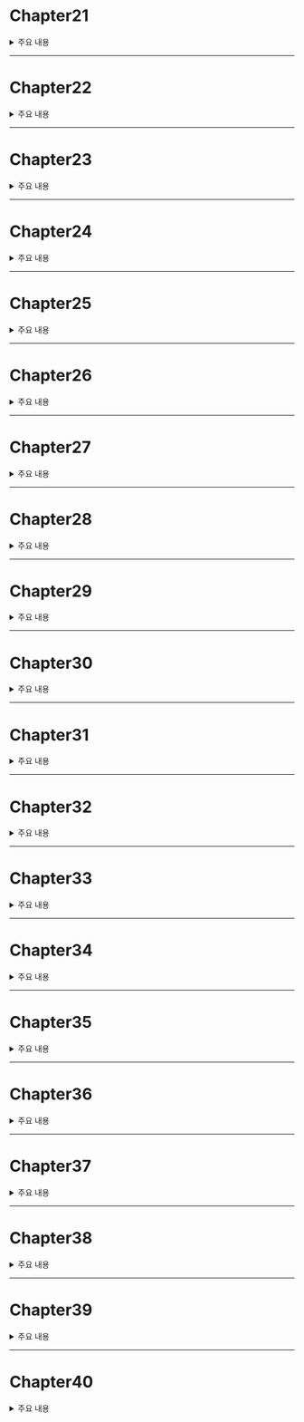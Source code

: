 # Chapter21

<details><summary>주요 내용
</summary>

## if와 else의 중첩

</details>

---


# Chapter22
<details><summary>주요 내용
</summary>

## if~else를 표현식으로 사용하기 

 ```kotlin
  
  fun main(){

    val value : Int = if(10>5)
    {
        println("10은 5보다 크다")
        10
    }
    else
    {
        println("10은 5보다 크지 않다.")
        5
    }
    println(value) //10 
}
  
 ``` 

   
- if 블록과 else 블록의 마지막 표현식의 타입은 일치해야 한다 
- 만약 {} 블록이 비어있다면 Unit 타입이 되며 의미 없는 값이 저장된다 
- 이 표현식을 삼항 연산자처럼 사용 가능하므로 코틀린에서는 사함 연산자가 존재하지 않는다 
  
 

</details>


---


# Chapter23
<details><summary>주요 내용
</summary>


## 흐름 제어 - 조건문 when
 
```kotlin
 
 when(타깃 표현식)
 {
  타깃 표현식과 비교할 값 -> { }
  타깃 표현식과 비교할 값2 -> { }
 }

``` 

 - 자바의 switch case를 업그레이드 한 버전이다.
 
 
 ```kotlin
 
 fun main(){
    val score : Int = 64

    when(score/10)
    {
        6 -> {println("D")}
        7 -> {println("C")}
        8 -> {println("B")}
        9,10 -> {println("A")}
        else -> println("F") // 실행문이 한 줄이라면 괄호생략 가능
    }
}
 
 ```
 
</details>


---



# Chapter24
<details><summary>주요 내용
</summary>

## when을 표현식으로 사용하기 

 ```kotlin
 
 fun main(){
    val score = 64
    
    val grade = when(score/10) {
        6 -> 'D'
        7 -> 'C'
        8 -> 'B'
        9, 10 -> 'A'
        else -> 'F'
    }
}
 
 ```
 
 ```kotlin
 
 val grade2 : Char = when{
        score >= 90 -> 'A'
        score >= 80 -> 'B'
        score >= 70 -> 'C'
        score >= 60 -> 'D'
        else -> 'F'
    }
 
 ```
 
 
 
 
  
</details>



---




# Chapter25
<details><summary>주요 내용
</summary>


## 흐름 제어 - 반복문 while
  
  
  
</details>



---





# Chapter26
<details><summary>주요 내용
</summary>


## 흐름 제어 - 반복문 do-while
  
  - 반드시 1번은 실행해야 할 때 사용
  
</details>



---




# Chapter27
<details><summary>주요 내용
</summary>


## 흐름 제어 continue 
 
- continue 아래의 문장들은 모두 skip  
  
  
</details>



---




# Chapter28
<details><summary>주요 내용
</summary>


## 흐름 제어 break
  
 - 특정 조건에 작성하며 break 키워드를 사용하면 반복문을 즉시 탈출할 수 있다
 
  
</details>





---





# Chapter29
<details><summary>주요 내용
</summary>

## 레이블(Label)
 
- break는 가장 가까운 반복문 '하나만' 빠져나온다. 이렇기 때문에 불필요한 코드가 들어갈 수도 있고 이를 방지하기 위해 코틀린에서는 **레이블(Label)** 이라는 문법을 제공한다 

- **name@** 을 while에 쓰고, break 바로 뒤에 **@name** 을 작성함으로써 실행 흐름을 제어한다
  
 ```kotlin
 
 fun main(){
    var x = 0
    var y = 0

    outer@ while(x<=20)
    {
        y = 0
        while(y<=20)
        {
            if(x+y==15 && x-y ==5)
            {
                break@outer
            }
            y+=1
        }
        x+=1
    }
    println("x:$x, y:$y")
}
 
 ```
 
 
  
  
</details>


---




# Chapter30
<details><summary>주요 내용
</summary>

## 함수(Function)
 
 - 함수 속에 들어있던 문장들은 순차적으로 실행되며 이를 **함수 호출**이라고 부른다
 
 
```kotlin
 
 fun 식별자() : 반환 타입 {
  문장
 }
 
``` 

 ```kotlin
 
 fun main(){
    println(myFunction())
    println(myFunction()+10)
}

fun myFunction() : Int{
    val a = 3
    val b = 6
    println("a:" + a + ", b: " + b)
    return a+b 
}
 
 ```
 
 - 문장이 하나뿐인 블록은 =를 이용하여 줄여쓸 수 있으며 이 때 retun은 반드시 생략해야 하며 = 오른쪽은 함수의 반환 타입과 일치하는 표현식이 와야 한다 
 
 `fun function() : Double = 3.0 + 7`
 
 - 더 나아가, 아예 함수 반환 타입까지 생략할 수 있다
 
 `fun function() = 3.0 + 7`
  
</details>


---




# Chapter31
<details><summary>주요 내용
</summary>

## 매개변수(Parameter)와 인수(Argument)
 
- **매개변수(Parameter)** : 함수를 호출한 곳으로부터 값을 전달받을 때 사용
- **인수(Argument)** : 매개변수에 저장되는 표현식
 
- 매개변수를 선언할 때는 var이나 val 키워드를 붙이지 않는다. **매개변수는 무조건 val로 선언되므로 값을 수정할 수 없다**

 ```kotlin
 
 fun main(){
    println(cToF(30))
    println(getAverage(89,96))
}

fun cToF(celsius: Int) : Double {
    return celsius * 1.8 +32
}
fun getAverage(a: Int, b: Int) : Double{
    return (a+b)/2.0
}
 
 ```
  
  
</details>

---


# Chapter32
<details><summary>주요 내용
</summary>



  
  
  
</details>

---


# Chapter33
<details><summary>주요 내용
</summary>



  
  
  
</details>

---


# Chapter34
<details><summary>주요 내용
</summary>



  
  
  
</details>




---


# Chapter35
<details><summary>주요 내용
</summary>



  
  
  
</details>





---


# Chapter36
<details><summary>주요 내용
</summary>



  
  
  
</details>





---


# Chapter37
<details><summary>주요 내용
</summary>



  
  
  
</details>





---


# Chapter38
<details><summary>주요 내용
</summary>



  
  
  
</details>



---


# Chapter39
<details><summary>주요 내용
</summary>



  
  
  
</details>



---


# Chapter40
<details><summary>주요 내용
</summary>



  
  
  
</details>

